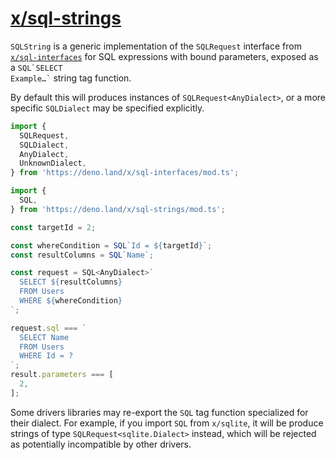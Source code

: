 # [x/sql-strings](https://deno.land/x/sql-strings)

`SQLString` is a generic implementation of the `SQLRequest` interface from [`x/sql-interfaces`](https://deno.land/x/sql-interfaces) for SQL expressions with bound parameters, exposed as a <code>SQL&#96;SELECT Example…&#96;</code> string tag function.


By default this will produces instances of `SQLRequest<AnyDialect>`, or a more specific `SQLDialect` may be specified explicitly.

```ts
import {
  SQLRequest,
  SQLDialect,
  AnyDialect,
  UnknownDialect,
} from 'https://deno.land/x/sql-interfaces/mod.ts';

import {
  SQL,
} from 'https://deno.land/x/sql-strings/mod.ts';

const targetId = 2;

const whereCondition = SQL`Id = ${targetId}`;
const resultColumns = SQL`Name`;

const request = SQL<AnyDialect>`
  SELECT ${resultColumns}
  FROM Users
  WHERE ${whereCondition}
`;

request.sql === `
  SELECT Name
  FROM Users
  WHERE Id = ?
`;
result.parameters === [
  2, 
];
```

Some drivers libraries may re-export the `SQL` tag function specialized for their dialect. For example, if you import `SQL` from `x/sqlite`, it will be produce strings of type `SQLRequest<sqlite.Dialect>` instead, which will be rejected as potentially incompatible by other drivers.
